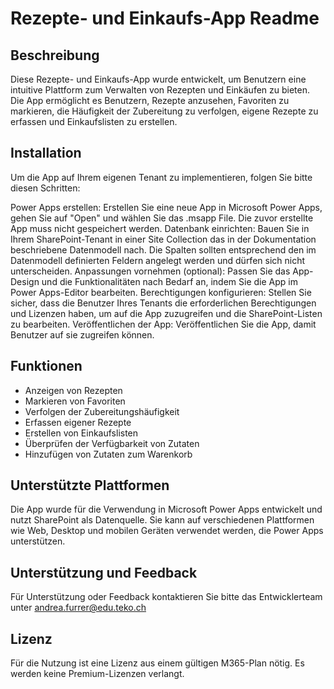 # Rezepte- und Einkaufs-App Readme
## Beschreibung
Diese Rezepte- und Einkaufs-App wurde entwickelt, um Benutzern eine intuitive Plattform zum Verwalten von Rezepten und Einkäufen zu bieten. Die App ermöglicht es Benutzern, Rezepte anzusehen, Favoriten zu markieren, die Häufigkeit der Zubereitung zu verfolgen, eigene Rezepte zu erfassen und Einkaufslisten zu erstellen.

## Installation
Um die App auf Ihrem eigenen Tenant zu implementieren, folgen Sie bitte diesen Schritten:

Power Apps erstellen: Erstellen Sie eine neue App in Microsoft Power Apps, gehen Sie auf "Open" und wählen Sie das .msapp File. Die zuvor erstellte App muss nicht gespeichert werden.
Datenbank einrichten: Bauen Sie in Ihrem SharePoint-Tenant in einer Site Collection das in der Dokumentation beschriebene Datenmodell nach. Die Spalten sollten entsprechend den im Datenmodell definierten Feldern angelegt werden und dürfen sich nicht unterscheiden.
Anpassungen vornehmen (optional): Passen Sie das App-Design und die Funktionalitäten nach Bedarf an, indem Sie die App im Power Apps-Editor bearbeiten.
Berechtigungen konfigurieren: Stellen Sie sicher, dass die Benutzer Ihres Tenants die erforderlichen Berechtigungen und Lizenzen haben, um auf die App zuzugreifen und die SharePoint-Listen zu bearbeiten.
Veröffentlichen der App: Veröffentlichen Sie die App, damit Benutzer auf sie zugreifen können.

## Funktionen
- Anzeigen von Rezepten
- Markieren von Favoriten
- Verfolgen der Zubereitungshäufigkeit
- Erfassen eigener Rezepte
- Erstellen von Einkaufslisten
- Überprüfen der Verfügbarkeit von Zutaten
- Hinzufügen von Zutaten zum Warenkorb

## Unterstützte Plattformen
Die App wurde für die Verwendung in Microsoft Power Apps entwickelt und nutzt SharePoint als Datenquelle. Sie kann auf verschiedenen Plattformen wie Web, Desktop und mobilen Geräten verwendet werden, die Power Apps unterstützen.

## Unterstützung und Feedback
Für Unterstützung oder Feedback kontaktieren Sie bitte das Entwicklerteam unter andrea.furrer@edu.teko.ch

## Lizenz
Für die Nutzung ist eine Lizenz aus einem gültigen M365-Plan nötig. Es werden keine Premium-Lizenzen verlangt.
